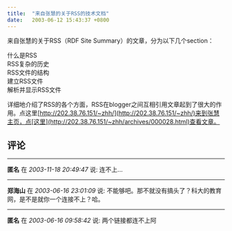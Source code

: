 ```yaml
---
title:  "来自张慧的关于RSS的技术文档"
date:   2003-06-12 15:43:37 +0800
---
```


来自张慧的关于RSS（RDF Site Summary）的文章，分为以下几个section：  

什么是RSS  
RSS复杂的历史  
RSS文件的结构  
建立RSS文件  
解析并显示RSS文件  

详细地介绍了RSS的各个方面，RSS在blogger之间互相引用文章起到了很大的作用。点这里[http://202.38.76.151/~zhh/](http://202.38.76.151/~zhh/)来到张慧主页，点[这里](http://202.38.76.151/~zhh/archives/000028.html)查看文章。  


## 评论

*****
**匿名** 在 *2003-11-18 20:49:47* 说: 连不上...

*****
**郑海山** 在 *2003-06-16 23:01:09* 说: 不能够吧。那不就没有搞头了？科大的教育网，是不是就你一个连接不上？哈。


*****
**匿名** 在 *2003-06-16 09:58:42* 说: 两个链接都连不上阿

